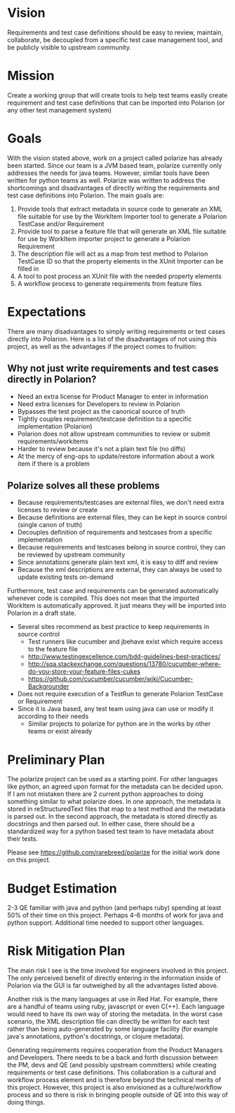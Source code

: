 # Vision

Requirements and test case definitions should be easy to review, maintain, collaborate, be decoupled from a specific 
test case management tool, and be publicly visible to upstream community.

# Mission

Create a working group that will create tools to help test teams easily create requirement and test case definitions
that can be imported into Polarion (or any other test management system)

# Goals

With the vision stated above, work on a project called polarize has already been started.  Since our team is a JVM based
team, polarize currently only addresses the needs for java teams.  However, similar tools have been written for python
teams as well.  Polarize was written to address the shortcomings and disadvantages of directly writing the requirements
and test case definitions into Polarion.  The main goals are:

1. Provide tools that extract metadata in source code to generate an XML file suitable for use by the WorkItem Importer
   tool to generate a Polarion TestCase and/or Requirement
2. Provide tool to parse a feature file that will generate an XML file suitable for use by WorkItem importer project
   to generate a Polarion Requirement
3. The description file will act as a map from test method to Polarion TestCase ID so that the property elements in the
   XUnit Importer can be filled in
4. A tool to post process an XUnit file with the needed property elements
5. A workflow process to generate requirements from feature files


# Expectations

There are many disadvantages to simply writing requirements or test cases directly into Polarion.  Here is a list of
the disadvantages of not using this project, as well as the advantages if the project comes to fruition:

## Why not just write requirements and test cases directly in Polarion?

- Need an extra license for Product Manager to enter in information
- Need extra licenses for Developers to review in Polarion
- Bypasses the test project as the canonical source of truth
- Tightly couples requirement/testcase definition to a specific implementation (Polarion)
- Polarion does not allow upstream communities to review or submit requirements/workitems
- Harder to review because it's not a plain text file (no diffs)
- At the mercy of eng-ops to update/restore information about a work item if there is a problem

## Polarize solves all these problems

- Because requirements/testcases are external files, we don't need extra licenses to review or create
- Because definitions are external files, they can be kept in source control (single canon of truth)
- Decouples definition of requirements and testcases from a specific implementation
- Because requirements and testcases belong in source control, they can be reviewed by upstream community
- Since annotations generate plain text xml, it is easy to diff and review
- Because the xml descriptions are external, they can always be used to update existing tests on-demand

Furthermore, test case and requirements can be generated automatically whenever code is compiled.  This does not mean
that the imported WorkItem is automatically approved.  It just means they will be imported into Polarion in a draft
state.

- Several sites recommend as best practice to keep requirements in source control
  - Test runners like cucumber and jbehave exist which require access to the feature file
  - http://www.testingexcellence.com/bdd-guidelines-best-practices/
  - http://sqa.stackexchange.com/questions/13780/cucumber-where-do-you-store-your-feature-files-cukes
  - https://github.com/cucumber/cucumber/wiki/Cucumber-Backgrounder
- Does not require execution of a TestRun to generate Polarion TestCase or Requirement
- Since it is Java based, any test team using java can use or modify it according to their needs
  - Similar projects to polarize for python are in the works by other teams or exist already


# Preliminary Plan

The polarize project can be used as a starting point.  For other languages like python, an agreed upon format for the
metadata can be decided upon.  If I am not mistaken there are 2 current python approaches to doing something similar to 
what polarize does.  In one approach, the metadata is stored in reStructuredText files that map to a test method and the
metadata is parsed out.  In the second approach, the metadata is stored directly as docstrings and then parsed out.  In
either case, there should be a standardized way for a python based test team to have metadata about their tests.

Please see https://github.com/rarebreed/polarize for the initial work done on this project.

# Budget Estimation

2-3 QE familiar with java and python (and perhaps ruby) spending at least 50% of their time on this project.  Perhaps
4-6 months of work for java and python support.  Additional time needed to support other languages.

# Risk Mitigation Plan

The main risk I see is the time involved for engineers involved in this project.  The only perceived benefit of directly
entering in the information inside of Polarion via the GUI is far outweighed by all the advantages listed above.

Another risk is the many languages at use in Red Hat.  For example, there are a handful of teams using ruby, javascript
or even C(++).  Each language would need to have its own way of storing the metadata.  In the worst case scenario, the
XML description file can directly be written for each test rather than being auto-generated by some language facility
(for example java's annotations, python's docstrings, or clojure metadata).  

Generating requirements requires cooperation from the Product Managers and Developers.  There needs to be a back and 
forth discussion between the PM, devs and QE (and possibly upstream committers) while creating requirements or test case
definitions.  This collaboration is a cultural and workflow process element and is therefore beyond the technical merits
of this project.  However, this project is also envisioned as a culture/workflow process and so there is risk in
bringing people outside of QE into this way of doing things.